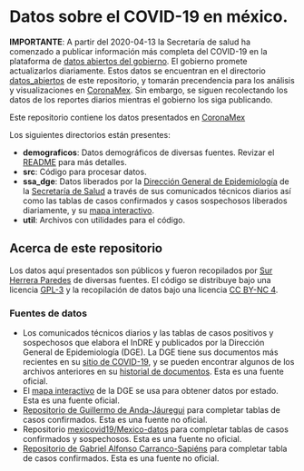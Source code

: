 # Datos sobre el COVID-19 en méxico.

**IMPORTANTE**: A partir del 2020-04-13 la Secretaría de salud ha comenzado
a publicar información más completa del COVID-19 en la plataforma de
[datos abiertos del gobierno](https://datos.gob.mx/busca/dataset/informacion-referente-a-casos-covid-19-en-mexico).
El gobierno promete actualizarlos diariamente. Estos datos se encuentran
en el directorio [datos_abiertos](datos_abiertos/) de este repositorio,
y tomarán precendencia para los análisis y visualizaciones en
[CoronaMex](https://coronamex.github.io). Sin embargo, se siguen recolectando
los datos de los reportes diarios mientras el gobierno los siga publicando.

Este repositorio contiene los datos presentados en
[CoronaMex](https://github.com/coronamex)

Los siguientes directorios están presentes:

* **demograficos**: Datos demográficos de diversas fuentes. Revizar el
[README](demograficos/README.md) para más detalles.
* **src**: Código para procesar datos.
* **ssa_dge**: Datos liberados por la [Dirección General de Epidemiología](https://www.gob.mx/salud/acciones-y-programas/direccion-general-de-epidemiologia)
de la [Secretaría de Salud](https://www.gob.mx/salud) a través de sus comunicados
técnicos diarios así como las tablas de casos confirmados y casos sospechosos
liberados diariamente, y su
[mapa interactivo](https://ncov.sinave.gob.mx/mapa.aspx).
* **util**: Archivos con utilidades para el código.

## Acerca de este repositorio

Los datos aquí presentados son públicos y fueron recopilados por
[Sur Herrera Paredes](https://github.com/surh) de diversas fuentes.
El código se distribuye bajo una licencia [GPL-3](CODE_LICENSE) y la recopilación
de datos bajo una licencia [CC BY-NC 4](DATA_LICENSE).

### Fuentes de datos

* Los comunicados técnicos diarios y las tablas de casos positivos y
sospechosos que elabora el InDRE y publicados por la Dirección General
de Epidemiología (DGE). La DGE tiene sus documentos más recientes
en su
[sitio de COVID-19](https://www.gob.mx/salud/documentos/coronavirus-covid-19-comunicado-tecnico-diario-238449),
y se pueden encontrar algunos de los archivos anteriores en su
[historial de documentos](https://www.gob.mx/salud/es/archivo/documentos).
Esta es una fuente oficial.
* El [mapa interactivo](http://ncov.sinave.gob.mx/mapa.aspx) de la DGE se
usa para obtener datos por estado. Esta es una fuente oficial.
* [Repositorio de Guillermo de Anda-Jáuregui](https://github.com/guillermodeandajauregui/datos_covid19.mx) para completar tablas de casos confirmados. Esta es una
fuente no oficial.
* Repositorio [mexicovid19/Mexico-datos](https://github.com/mexicovid19/Mexico-datos)
para completar tablas de casos confirmados y sospechosos. Esta es una fuente
no oficial.
* [Repositorio de Gabriel Alfonso Carranco-Sapiéns](https://github.com/carranco-sga/Mexico-COVID-19)
para completar tabla de casos confirmados. Esta es una fuente no oficial.
